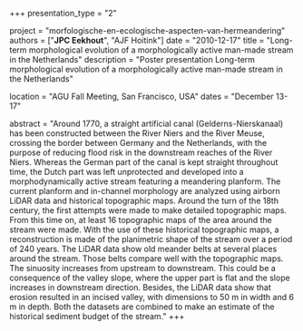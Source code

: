+++
presentation_type = "2"

project = "morfologische-en-ecologische-aspecten-van-hermeandering"
authors = ["**JPC Eekhout**", "AJF Hoitink"]
date = "2010-12-17"
title = "Long-term morphological evolution of a morphologically active man-made stream in the Netherlands"
description = "Poster presentation Long-term morphological evolution of a morphologically active man-made stream in the Netherlands"

location = "AGU Fall Meeting, San Francisco, USA"
dates = "December 13-17"

abstract = "Around 1770, a straight artificial canal (Gelderns-Nierskanaal) has been constructed between the River Niers and the River Meuse, crossing the border between Germany and the Netherlands, with the purpose of reducing flood risk in the downstream reaches of the River Niers. Whereas the German part of the canal is kept straight throughout time, the Dutch part was left unprotected and developed into a morphodynamically active stream featuring a meandering planform. The current planform and in-channel morphology are analyzed using airborn LiDAR data and historical topographic maps. Around the turn of the 18th century, the first attempts were made to make detailed topographic maps. From this time on, at least 16 topographic maps of the area around the stream were made. With the use of these historical topographic maps, a reconstruction is made of the planimetric shape of the stream over a period of 240 years. The LiDAR data show old meander belts at several places around the stream. Those belts compare well with the topographic maps. The sinuosity increases from upstream to downstream. This could be a consequence of the valley slope, where the upper part is flat and the slope increases in downstream direction. Besides, the LiDAR data show that erosion resulted in an incised valley, with dimensions to 50 m in width and 6 m in depth. Both the datasets are combined to make an estimate of the historical sediment budget of the stream."
+++